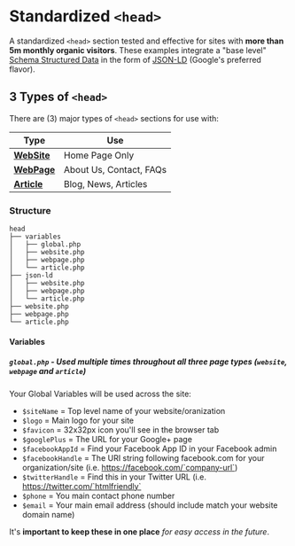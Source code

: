 # Standardized `<head>`

A standardized `<head>` section tested and effective for sites with **more than 5m monthly organic visitors**. These examples integrate a "base level" [Schema Structured Data](https://developers.google.com/search/docs/guides/intro-structured-data) in the form of [JSON-LD](https://json-ld.org/) (Google's preferred flavor).

## 3 Types of `<head>`

There are (3) major types of `<head>` sections for use with:

| Type                 | Use           |
| ---------------------|---------------|
| [**WebSite**](https://github.com/htmlfriendly/head/blob/master/website.php) | Home Page Only   |
| [**WebPage**](https://github.com/htmlfriendly/head/blob/master/webpage.php) | About Us, Contact, FAQs |
| [**Article**](https://github.com/htmlfriendly/head/blob/master/article.php) | Blog, News, Articles |

### Structure

```
head
├── variables
│	├── global.php
│	├── website.php
│	├── webpage.php
│	└── article.php
├── json-ld
│	├── website.php
│	├── webpage.php
│	└── article.php
├── website.php
├── webpage.php
└── article.php
```

#### Variables

##### **`global.php`** - Used multiple times throughout all three page types (`website`, `webpage` and `article`)

Your Global Variables will be used across the site:

- `$siteName` = Top level name of your website/oranization
- `$logo` = Main logo for your site
- `$favicon` = 32x32px icon you'll see in the browser tab
- `$googlePlus` = The URL for your Google+ page
- `$facebookAppId` = Find your Facebook App ID in your Facebook admin
- `$facebookHandle` = The URI string following facebook.com for your organization/site (i.e. https://facebook.com/`company-url`)
- `$twitterHandle` = Find this in your Twitter URL (i.e. https://twitter.com/`htmlfriendly`
- `$phone` = You main contact phone number
- `$email` = Your main email address (should include match your website domain name)

It's **important to keep these in one place** _for easy access in the future_.


